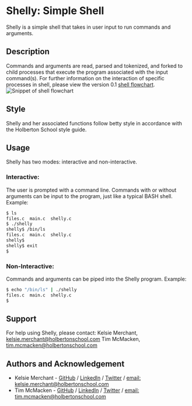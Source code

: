 # Shelly: Simple Shell
Shelly is a simple shell that takes in user input to run commands and arguments.

## Description
Commands and arguments are read, parsed and tokenized, and forked to child processes that execute the program associated with the input command(s). For further information on the interaction of specific processes in shell, please view the version 0.1 [shell flowchart](https://drive.google.com/file/d/14b2P1kjzZGcs633gdYSbWUm_fyOewNq-/view?usp=sharing).
<img src="https://i.ibb.co/sK1GpSr/Screenshot-2021-06-28-12-09-40-AM.png" alt="Snippet of shell flowchart" border="0">

## Style
Shelly and her associated functions follow betty style in accordance with the Holberton School style guide.

## Usage
Shelly has two modes: interactive and non-interactive.
### Interactive:
The user is prompted with a command line.  Commands with or without arguments can be input to the program, just like a typical BASH shell.
Example:
```bash
$ ls
files.c  main.c  shelly.c
$ ./shelly
shelly$ /bin/ls
files.c  main.c  shelly.c
shelly$
shelly$ exit
$
```

### Non-Interactive:
Commands and arguments can be piped into the Shelly program.
Example:
```bash
$ echo "/bin/ls" | ./shelly
files.c  main.c  shelly.c
$
```

## Support
For help using Shelly, please contact:
Kelsie Merchant, kelsie.merchant@holbertonschool.com
Tim McMacken, tim.mcmacken@holbertonschool.com

## Authors and Acknowledgement
* Kelsie Merchant - [GitHub](https://github.com/kmerchan/) / [LinkedIn](https://www.linkedin.com/in/kelsie-merchant-physics/) / [Twitter](https://twitter.com/MerchantKelsie) / [email: kelsie.merchant@holbertonschool.com](kelsie.merchant@holbertonschool.com)
* Tim McMacken - [GitHub](https://github.com/TMcMac) / [LinkedIn](https://www.linkedin.com/in/timmcmacken/) / [Twitter](https://twitter.com/CmdMine) / [email: tim.mcmacken@holbertonschool.com](tim.mcmacken@holbertonschool.com)
